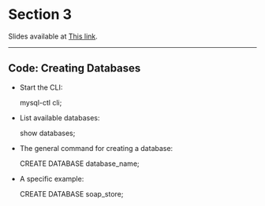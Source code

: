 # Section 3

Slides available at <a href="http://webdev.slides.com/coltsteele/mysql-97-98#/2" target="_blank">This link</a>.

<hr>

## Code: Creating Databases

- Start the CLI:

  mysql-ctl cli; 

- List available databases:

  show databases; 

- The general command for creating a database:

  CREATE DATABASE database_name; 

- A specific example:

  CREATE DATABASE soap_store;
